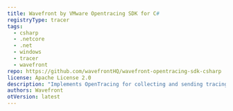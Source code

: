 ```yaml
---
title: Wavefront by VMware Opentracing SDK for C#
registryType: tracer
tags:
  - csharp
  - .netcore
  - .net
  - windows
  - tracer
  - wavefront
repo: https://github.com/wavefrontHQ/wavefront-opentracing-sdk-csharp
license: Apache License 2.0
description: "Implements OpenTracing for collecting and sending tracing data to Wavefront from C# .NET applications."
authors: Wavefront
otVersion: latest
---
```

